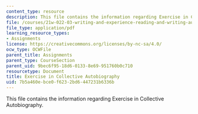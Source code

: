 ```yaml
---
content_type: resource
description: This file contains the information regarding Exercise in Collective Autobiography.
file: /courses/21w-022-03-writing-and-experience-reading-and-writing-autobiography-spring-2014/7b5a460ebce0f6232bd6447231b6336b_MIT21W_022_03S14_0401_ic.pdf
file_type: application/pdf
learning_resource_types:
- Assignments
license: https://creativecommons.org/licenses/by-nc-sa/4.0/
ocw_type: OCWFile
parent_title: Assignments
parent_type: CourseSection
parent_uid: 9bec6f95-18d6-0133-8e69-951760b0c710
resourcetype: Document
title: Exercise in Collective Autobiography
uid: 7b5a460e-bce0-f623-2bd6-447231b6336b
---
```

This file contains the information regarding Exercise in Collective Autobiography.